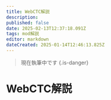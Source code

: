 ```yaml
---
title: WebCTC解説
description: 
published: false
date: 2025-02-13T12:37:18.091Z
tags: mod解説
editor: markdown
dateCreated: 2025-01-14T12:46:13.825Z
---
```


> 現在執筆中です
{.is-danger}

# WebCTC解説